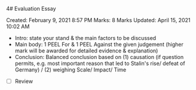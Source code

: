  4# Evaluation Essay

Created: February 9, 2021 8:57 PM
Marks: 8 Marks
Updated: April 15, 2021 10:02 AM

- Intro: state your stand & the main factors to be discussed
- Main body: 1 PEEL For & 1 PEEL Against the given judgement (higher mark will be awarded for detailed evidence & explanation)
- Conclusion: Balanced conclusion based on (1) causation (if question permits, e.g. most important reason that led to Stalin's rise/ defeat of Germany) / (2) weighing Scale/ Impact/ Time

- [ ] Review